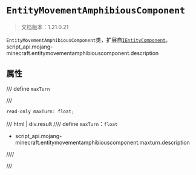 # `EntityMovementAmphibiousComponent`

> 文档版本：1.21.0.21

`EntityMovementAmphibiousComponent`类，扩展自[`IEntityComponent`](./ientitycomponent.md)。script_api.mojang-minecraft.entitymovementamphibiouscomponent.description

## 属性

/// define
`maxTurn`


///

```js
read-only maxTurn: float;
```

/// html | div.result
//// define
`maxTurn`：`float`

- script_api.mojang-minecraft.entitymovementamphibiouscomponent.maxturn.description


////

///

